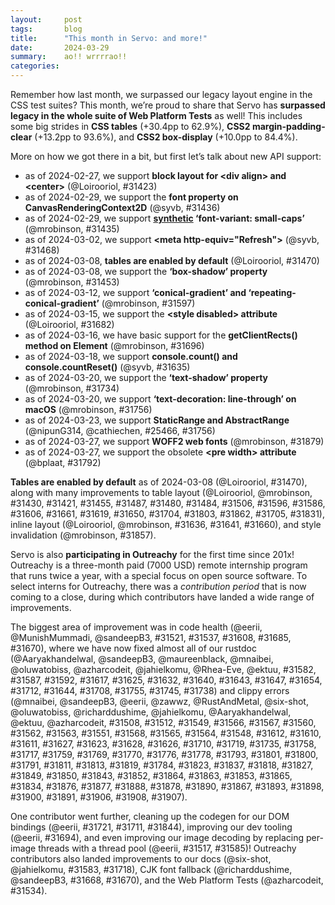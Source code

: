 ```yaml
---
layout:     post
tags:       blog
title:      "This month in Servo: and more!"
date:       2024-03-29
summary:    ao!! wrrrrao!!
categories:
---
```


Remember how last month, we surpassed our legacy layout engine in the CSS test suites?
This month, we’re proud to share that Servo has **surpassed legacy in the whole suite of Web Platform Tests** as well!
This includes some big strides in **CSS tables** (+30.4pp to 62.9%), **CSS2 margin-padding-clear** (+13.2pp to 93.6%), and **CSS2 box-display** (+10.0pp to 84.4%).

More on how we got there in a bit, but first let’s talk about new API support:

- as of 2024-02-27, we support **block layout for &lt;div align> and &lt;center>** (@Loirooriol, #31423)
- as of 2024-02-29, we support the **font property on CanvasRenderingContext2D** (@syvb, #31436)
- as of 2024-02-29, we support **[synthetic](https://developer.mozilla.org/en-US/docs/Web/CSS/font-synthesis-small-caps) ‘font-variant: small-caps’** (@mrobinson, #31435)
- as of 2024-03-02, we support **&lt;meta http-equiv="Refresh">** (@syvb, #31468)
- as of 2024-03-08, **tables are enabled by default** (@Loirooriol, #31470)
- as of 2024-03-08, we support the **‘box-shadow’ property** (@mrobinson, #31453)
- as of 2024-03-12, we support **‘conical-gradient’ and ‘repeating-conical-gradient’** (@mrobinson, #31597)
- as of 2024-03-15, we support the **&lt;style disabled> attribute** (@Loirooriol, #31682)
- as of 2024-03-16, we have basic support for the **getClientRects() method on Element** (@mrobinson, #31696)
- as of 2024-03-18, we support **console.count() and console.countReset()** (@syvb, #31635)
- as of 2024-03-20, we support the **‘text-shadow’ property** (@mrobinson, #31734)
- as of 2024-03-20, we support **‘text-decoration: line-through’ on macOS** (@mrobinson, #31756)
- as of 2024-03-23, we support **StaticRange and AbstractRange** (@nipunG314, @cathiechen, #25466, #31756)
- as of 2024-03-27, we support **WOFF2 web fonts** (@mrobinson, #31879)
- as of 2024-03-27, we support the obsolete **&lt;pre width> attribute** (@bplaat, #31792)

**Tables are enabled by default** as of 2024-03-08 (@Loirooriol, #31470), along with many improvements to table layout (@Loirooriol, @mrobinson, #31430, #31421, #31455, #31487, #31480, #31484, #31506, #31596, #31586, #31606, #31661, #31619, #31650, #31704, #31803, #31862, #31705, #31831), inline layout (@Loirooriol, @mrobinson, #31636, #31641, #31660), and style invalidation (@mrobinson, #31857).

<!--
wpt analysis

>>> top deltas (servo, pp):
csstable (30.4pp to 62.9%)
margin-padding-clear (13.2pp to 93.6%)
box-display (10.0pp to 84.4%)
css (8.5pp to 64.6%)
floats-clear (8.4pp to 89.6%)
css2 (7.0pp to 77.2%)
normal-flow (4.9pp to 91.5%)
all (4.4pp to 56.9%)
floats (4.1pp to 89.2%)
linebox (2.5pp to 91.1%)
csstext (2.4pp to 48.9%)
cssflex (1.0pp to 54.0%)
cssom (0.5pp to 65.4%)
positioning (0.0pp to 88.5%)
csspos (-1.3pp to 47.1%)
abspos (-7.2pp to 91.0%)

>>> top cuts in legacy regression (%):
css (-Infinity% from 0.0pp to -3.2pp)
csstable (-709.5% from 4.2pp to -25.6pp)
normal-flow (-544.4% from 0.9pp to -4.0pp)
css2 (-388.2% from 1.7pp to -4.9pp)
box-display (-149.3% from 6.7pp to -3.3pp)
margin-padding-clear (-137.5% from 9.6pp to -3.6pp)
all (-100.0% from 1.6pp to 0.0pp)
-->

Servo is also **participating in Outreachy** for the first time since 201x!
Outreachy is a three-month paid (7000 USD) remote internship program that runs twice a year, with a special focus on open source software.
To select interns for Outreachy, there was a *contribution period* that is now coming to a close, during which contributors have landed a wide range of improvements.

<!--
$ > 2024.json tools/list-pull-requests.sh servo/servo '2024-.*'
$ < 2024.json jq -s '["clippy", "rustdoc"] as $keywords | sort_by(.merged_at) | map({number, title, author: .user.login}) | map(select([.number] | inside('"$(< _posts/2024-03-29-this-month-in-servo.md | rg '^ *[*][*][*]' | rg -o '[(]#[0-9]+[)]' | rg -o '[0-9]+' | jq -sc | tee /dev/stderr)"'))) | map(select(.author != "mrobinson"))' | node -e 'pulls = require("fs").readFileSync("/dev/stdin",{encoding:"utf-8"}); pulls = JSON.parse(pulls); rules = [{key:"tooling",patterns:[/Add RUSTC env to clippy command/]},{key:"generated code",patterns:[/generated code/i]},{key:"clippy",patterns:[/clippy/i]},{key:"rustdoc",patterns:[/rustdoc/i,/rusdoc:/]}]; rules.map(rule => { console.log(`\n>>> ${rule.key}`); predicate = pull => rule.patterns.some(pattern => pattern.test(pull.title)); filteredPulls = pulls.filter(predicate); pulls = pulls.filter(pull => !predicate(pull)); report(filteredPulls); }); console.log("\n>>> rest"); report(pulls); function report(filteredPulls) { console.log(filteredPulls.map(pull => `${pull.author} (#${pull.number}) ${pull.title}`).join("\n")); console.log([...new Set([...filteredPulls.map(pull => `@${pull.author}`), ...filteredPulls.map(pull => `#${pull.number}`)]), ].join(", ")); }'
[31567,31566,31549,31517,31521,31512,31508,31592,31587,31585,31565,31568,31583,31582,31534,31551,31537,31563,31562,31560,31608,31548,31564,31617,31611,31612,31610,31627,31623,31625,31647,31643,31640,31626,31632,31628,31654,31669,31694,31685,31668,31721,31670,31719,31718,31710,31712,31769,31759,31717,31758,31738,31745,31755,31708,31644,31735,31793,31797,31778,31776,31770,31813,31811,31711,31791,31800,31801,31823,31784,31819,31818,31837,31827,31888,31877,31876,31834,31865,31853,31863,31864,31852,31843,31850,31844,31849,31907,31908,31906,31891,31900,31898,31893,31867,31890,31878]

>>> tooling
DONE eerii (#31694) Add RUSTC env to clippy command
@eerii, #31694

>>> generated code
DONE eerii (#31721) clippy: Fix warnings in generated code
DONE eerii (#31711) Remove repeated imports from generated code
DONE eerii (#31844) clippy: Fix remaining warnings in generated code
@eerii, #31721, #31711, #31844

>>> clippy
mnaibei (#31508) Fix several clippy warnings in components/hyper_serde
mnaibei (#31512) Fix several clippy warnings in components/bluetooth
sandeepB3 (#31549) Fix clippy warnings in `components/rand`
eerii (#31566) clippy: fix warnings in components/bluetooth
eerii (#31567) clippy: fix warnings on modules outside components
eerii (#31560) clippy: fix warnings in components/gfx
eerii (#31562) clippy: fix warnings in components/config*
eerii (#31563) clippy: fix warnings in components/canvas
zawwz (#31551) Fix clippy warnings in components/shared/net/request.rs
eerii (#31568) clippy: fix warnings in various modules in components
eerii (#31565) clippy: fix warnings in components/shared
eerii (#31564) clippy: fix warnings in components/net
mnaibei (#31548) Fix more clippy warnings in `components/shared/net`
eerii (#31612) clippy: Fix warnings in `components/layout`
eerii (#31610) clippy: Fix warnings in `components/constellation`
eerii (#31611) clippy: Fix warnings in `components/layout_2020`
eerii (#31627) clippy: Fix warnings in `components/shared`
mnaibei (#31623) Fix clippy warnings in `components/third_party`
eerii (#31628) clippy: Fix assorted warnings in `components/`
eerii (#31626) clippy: Fix warnings in `components/net`
RustAndMetal (#31710) clippy: Fix some warnings in `gfx`, `layout_2020`, and `script`
six-shot (#31719) clippy: Fix some warnings in the `script` crate
six-shot (#31735) clippy: Fix some warnings in `components/script`
oluwatobiss (#31758) clippy: Fix dereferenced warning in `components/script`
richarddushime (#31717) clippy: Fix many warnings in `components/script`
six-shot (#31759) clippy: Fix clippy Problems in components/scripts
jahielkomu (#31769) clippy: Fix warnings in `components/script/textinput.rs`
oluwatobiss (#31770) clippy: Fix dereferenced warnings in `components/script`
oluwatobiss (#31776) clippy: Fix `needless_return` warnings in `components/script`
six-shot (#31778) clippy: Fix some clippy problems in `components/script`
oluwatobiss (#31793) clippy: Fix `redundant_field_names` warnings in `components/script`
Aaryakhandelwal (#31801) Clippy: Fixed clippy warnings in components/script/dom
Aaryakhandelwal (#31800) Clippy: Fixed warnings in htmlimageelement.rs
eerii (#31791) clippy: fix `result_unit_err` warnings
oluwatobiss (#31811) clippy: Fix `needless_borrowed_reference` warnings in `components/script`
oluwatobiss (#31813) clippy: Fix `needless_borrow` warnings in `components/script`
Aaryakhandelwal (#31819) Clippy: Fixed the .clone() warnings in components/script
jahielkomu (#31784) Fix some clippy warnings in `components/script/webdriver_handlers.rs`
oluwatobiss (#31823) clippy: Fix `unnecessary_cast` warnings in `components/script`
oluwatobiss (#31837) clippy: Fix `explicit_auto_deref` warnings in `components/script`
Aaryakhandelwal (#31818) Clippy: Fixed some clippy warnings
oluwatobiss (#31827) clippy: Fix `default_constructed_unit_structs` warnings in `components`
ektuu (#31849)  clippy: Fix some warnings in `components/script`
Aaryakhandelwal (#31850) clippy: Use `matches!` and dereferencing in match statements in `components/script`
six-shot (#31843) clippy: Fix some clippy warnings in `components/script`
oluwatobiss (#31852) clippy: Fix `collapsible_if` warnings in `components/script`
Aaryakhandelwal (#31864) clippy: Fix warnings about dereferencing immutable references in `components/script`
Aaryakhandelwal (#31863) clippy: Fix the `unneeded return` statement warnings in `components/script`
oluwatobiss (#31853) clippy: Fix `collapsible_else_if` warnings in `components/script`
ektuu (#31865) clippy: Fix some warnings in `components/script`
ektuu (#31834)  clippy: Map to an error type instead of using allowing `result_unit_err` in `components/url`
oluwatobiss (#31876) clippy: Fix `single_match` warnings in `components/script`
oluwatobiss (#31877) clippy: Fix `clone_on_copy` warnings in `components/script`
ektuu (#31888) clippy: Fix some warnings in `components/script`
jahielkomu (#31878) clippy: Fix some warnings in `components/script/timers.rs`
six-shot (#31890) clippy: Fix various warnings in `components/script/dom`
Aaryakhandelwal (#31867) clippy: Fix warnings in `components/script/dom/request.rs`
six-shot (#31893) clippy:Fix clippy problems in components/scripts/binding
oluwatobiss (#31898) clippy: Fix `unnecessary_lazy_evaluations` warnings in `components`
oluwatobiss (#31900) clippy: Fix `op_ref` warnings in `components/script`
six-shot (#31891) clippy: Fix clippy problems in `components/script/dom`
oluwatobiss (#31906) clippy: Fix `option_map_unit_fn` warnings in `components/script`
azharcodeit (#31908) clippy: Remove `let` bindings in `components/script/dom`
six-shot (#31907) clippy:fix various clippy problems in components/scripts
@mnaibei, @sandeepB3, @eerii, @zawwz, @RustAndMetal, @six-shot, @oluwatobiss, @richarddushime, @jahielkomu, @Aaryakhandelwal, @ektuu, @azharcodeit, #31508, #31512, #31549, #31566, #31567, #31560, #31562, #31563, #31551, #31568, #31565, #31564, #31548, #31612, #31610, #31611, #31627, #31623, #31628, #31626, #31710, #31719, #31735, #31758, #31717, #31759, #31769, #31770, #31776, #31778, #31793, #31801, #31800, #31791, #31811, #31813, #31819, #31784, #31823, #31837, #31818, #31827, #31849, #31850, #31843, #31852, #31864, #31863, #31853, #31865, #31834, #31876, #31877, #31888, #31878, #31890, #31867, #31893, #31898, #31900, #31891, #31906, #31908, #31907

>>> rustdoc
Aaryakhandelwal (#31582) Fix rustdoc errors in `components/shared`
sandeepB3 (#31587) Fix rustdoc warnings in `components/layout_2020`
maureenblack (#31592) Fix rustdoc warnings in `components/layout 2020/positioned.rs`
mnaibei (#31617) Fix rustdoc errors in `components/script/dom`
oluwatobiss (#31625) rustdoc: Fix `StackingContextFragment` error in `components/layout_2020/display_list`
azharcodeit (#31632) rustdoc: Fix warnings in `components/script/dom`
Aaryakhandelwal (#31640) rustdoc: Fix warnings in `components/layout_2020`
oluwatobiss (#31643) rusdoc: Fix `idl` warning in components/script/dom/bindings
Aaryakhandelwal (#31647) rustdoc: Fix warnings in `components/layout_2020`
jahielkomu (#31654) rustdoc: Fix errors in `components` and `ports`
Rhea-Eve (#31712) rustdoc: Fix two warnings in `components/layout_2020`
ektuu (#31644) rustdoc: Fix some typos in `components/layout_2020/table/mod.rs`
Aaryakhandelwal (#31708) rustdoc: Fix warning in `components/layout_2020`
oluwatobiss (#31755) rustdoc: Fix `bare_urls` warning in `components/script`
oluwatobiss (#31745) rustdoc: Fix broken link to `FontFace` in `components/gfx`
azharcodeit (#31738) rustdoc: fix warnings in `components/layout_2020/table`
@Aaryakhandelwal, @sandeepB3, @maureenblack, @mnaibei, @oluwatobiss, @azharcodeit, @jahielkomu, @Rhea-Eve, @ektuu, #31582, #31587, #31592, #31617, #31625, #31632, #31640, #31643, #31647, #31654, #31712, #31644, #31708, #31755, #31745, #31738

>>> rest
DONE eerii (#31521) Move convert_* functions into gpuconvert.rs
DONE eerii (#31517) Use thread pool to decode image
DONE MunishMummadi (#31537) Update phf_codegen and phf_shared to 0.11
DONE azharcodeit (#31534) Fix inheritance.sub.html WPT to work on Servo
DONE six-shot (#31583) Adjust the language used in some of the documentation
DONE eerii (#31585) Make image decoding thread pool the size of the system's CPUs
DONE eerii (#31608) Fix unused import left in #31564
DONE richarddushime (#31668) fonts: Add Noto Sans CJK fonts to the Linux fallback list
DONE MunishMummadi (#31685) gfx: Rename cache_total_advance_and_word_seperators to cache_total_advance_and_word_separators
DONE jahielkomu (#31718) docs: Improve and reformat `HACKING_QUICKSTART.md`
DONE sandeepB3 (#31670) fonts: Consider Tertiary Ideographic Plane to be CJK
DONE sandeepB3 (#31797) minibrowser: fix unused import: `InnerResponse` warning
@eerii, @MunishMummadi, @azharcodeit, @six-shot, @richarddushime, @jahielkomu, @sandeepB3, #31521, #31517, #31537, #31534, #31583, #31585, #31608, #31668, #31685, #31718, #31670, #31797
-->

The biggest area of improvement was in code health (@eerii, @MunishMummadi, @sandeepB3, #31521, #31537, #31608, #31685, #31670), where we have now fixed almost all of our rustdoc (@Aaryakhandelwal, @sandeepB3, @maureenblack, @mnaibei, @oluwatobiss, @azharcodeit, @jahielkomu, @Rhea-Eve, @ektuu, #31582, #31587, #31592, #31617, #31625, #31632, #31640, #31643, #31647, #31654, #31712, #31644, #31708, #31755, #31745, #31738) and clippy errors (@mnaibei, @sandeepB3, @eerii, @zawwz, @RustAndMetal, @six-shot, @oluwatobiss, @richarddushime, @jahielkomu, @Aaryakhandelwal, @ektuu, @azharcodeit, #31508, #31512, #31549, #31566, #31567, #31560, #31562, #31563, #31551, #31568, #31565, #31564, #31548, #31612, #31610, #31611, #31627, #31623, #31628, #31626, #31710, #31719, #31735, #31758, #31717, #31759, #31769, #31770, #31776, #31778, #31793, #31801, #31800, #31791, #31811, #31813, #31819, #31784, #31823, #31837, #31818, #31827, #31849, #31850, #31843, #31852, #31864, #31863, #31853, #31865, #31834, #31876, #31877, #31888, #31878, #31890, #31867, #31893, #31898, #31900, #31891, #31906, #31908, #31907).

One contributor went further, cleaning up the codegen for our DOM bindings (@eerii, #31721, #31711, #31844), improving our dev tooling (@eerii, #31694), and even improving our image decoding by replacing per-image threads with a thread pool (@eerii, #31517, #31585)!
Outreachy contributors also landed improvements to our docs (@six-shot, @jahielkomu, #31583, #31718), CJK font fallback (@richarddushime, @sandeepB3, #31668, #31670), and the Web Platform Tests (@azharcodeit, #31534).

<!--
- DONE outreachy
    - DONE thread pool image decoding #31517 #31585
    - DONE font fallback
        - DONE Noto Sans CJK #31668
        - DONE tertiary ideographic plane #31670
    - DONE clippy
        - DONE generated code #31721 #31711 #31844
    - DONE rustdoc
    - DONE docs #31718
- contributors
- wpt
- apis
    - DONE CanvasRenderingContext2D.font #31436
    - DONE meta http-equiv refresh #31468
    - DONE rudimentary getClientRects #31696
    - DONE console.count/countReset #31635
- layout
    - DONE box-shadow #31453 (count!)
    - DONE synthetic/correct small caps #31435
    - DONE line-through on macos #31756
    - DONE text-shadow #31734
    - fix justify with text-indent #31777
    - fix transforming inline replaced elements (iframe, img) #31833
    - tables
        - DONE enabled by default #31470
        - row height distribution #31421
        - correct sizing in flow layout #31455 (count!)
        - intrinsic sizing #31506
    - inline layout
        - min-content spaces before atomic inline #31896
        - white-space pre-wrap hang #31681
        - white-space intrinsic sizing ifc #31660
    - enabled more css tests #31469
    - inline layout docs #31519
    - table layout docs #31535
    - Au #31395 #31794
- media playback
    - abort load on decode error #31748
- embedding and multiview
    - feature flag #31541
    - visible to throttled #31815
- servoshell
    - logging #31439
    - gap #31774
    - loading spinner #31713
- android
    - fix rendering in emulators #31727
- upgrades
    - stylo 2023-07-23 #31437
    - stylo 2023-09-01 #31609
    - webrender - needed to reimpl scrolling/zooming?
        - compositor waiting - affects flakiness #31523
        - compositor shutdown - affects flakiness #31733
    - mozjs spidermonkey 115.9 #31757
- crashes and robustness
    - surfman egl #31431
    - video poster #31447
    - cssom css layers no longer crash #31481
    - animation tick rate in wpt #31561
- dev
    - stylo #31350
    - tracing #31659 #31657
    - rustfmt stable #31441
    - faster taplo (mach fmt) on macos #31452
    - tidy whatwg replacement #31449
    - fixed mach doc by upgrading gstreamer #31465
    - build issues
        - nixos #31515 #31825
        - mozjs zlib #31889 mozjs#460
- book?
-->

<!--
$ tools/list-commits-by-nightly.sh ~/code/servo 2>&1 | tee /dev/stderr | xclip -sel clip
From https://github.com/servo/servo
 * branch                  HEAD       -> FETCH_HEAD
>>> 2024-02-27T06:08:24Z
+++ 304ab9b09c0beace5ac08c073c957060621d4056	https://github.com/servo/servo/pull/31395	layout: make `AxisResult`, `Anchor` & `AbsoluteAxisSolver` use `Au` (#31395)
    +++ a97a04d84c9098f8ca412887bc577936d0f5d972	https://github.com/servo/servo/pull/31423	Support <div align="..."> and <center> in block layout (#31423)
    e5598590baa3a0b283cdf18772bcec26b48aec1a	https://github.com/servo/servo/pull/31419	layout: Add line height from preserved segment breaks in quirks mode (#31419)
    a9a7e8a5cfbd57b7b164a027f5afdcacc298751d	https://github.com/servo/servo/pull/31426	Rename buffer_source_type to buffer_source (#31426)
>>> 2024-02-28T06:11:04Z
+++ faf754dfa655f0b9a28f62bc47a78fbf78ebcaf4	https://github.com/servo/servo/pull/31350	Move Stylo to its own repo (#31350)
    +++ b07505417e629bbb081be9683630f2d7a5f50544	https://github.com/servo/servo/pull/31430	Fix percentages in the padding of a table-cell (#31430)
+++ b9e217c480245637ae59f47d087157c9807c12ba	https://github.com/servo/servo/pull/31431	Upgrade surfman to 0.9.1 (#31431)
>>> 2024-02-29T06:09:43Z
+++ 51b331385488f42b5b3263e6e4e7f4af39e1ecf1	https://github.com/servo/servo/pull/31447	fix invalid video poster image loading from panicking (#31447)
    e2e30bcbb1c1c0c5954ddfceb92f00848c5b30c8	https://github.com/servo/servo/pull/31448	Remove leftover layout_traits references (#31448)
    201cdbab17a450887867b7cb68f83b222099a5e2	https://github.com/servo/servo/pull/26469	webaudio: Throw when setting invalid automationRate on AudioBufferSourceNode (#26469)
    +++ 5c87fe940e74c286d7b7d11257407e4a1ed1917f	https://github.com/servo/servo/pull/31436	layout: Add an implementation of `process_resolved_font_style_query` for Layout 2020 (#31436)
    a89bacb7c591129caebb820fc8199886ced8081b	https://github.com/servo/servo/pull/29812	Update overrideMimeType and final-charset to match xhr spec (#29812)
    +++ 5ba29c20ac3d048efb2ae266d6f876829f0d632e	https://github.com/servo/servo/pull/31435	layout: Turn on synthetic small-caps for layout 2020 (#31435)
+++ 98bd306816f8c3d3e7569032b9b6ace76892d963	https://github.com/servo/servo/pull/31441	mach: Do not use unstable rust for `rustfmt` (#31441)
    2afd5431b17d35400b37bb4093acb2a3a128ee04	https://github.com/servo/servo/pull/31434	build(deps): bump mako from 1.1.2 to 1.2.2 in /python (#31434)
+++ 6a3cd65bf24771805031faddf0e5932e97226663	https://github.com/servo/servo/pull/31439	Move servoshell code into an internal lib crate (#31439)
>>> 2024-03-01T06:17:19Z
    ee122acdf44201e8354fb5abd926b31bf2907296	https://github.com/servo/servo/pull/31459	build(deps): bump syn from 2.0.50 to 2.0.52 (#31459)
    160a4b74825a65ce3942a1285a81d845a9415f3c	https://github.com/servo/servo/pull/31461	build(deps): bump log from 0.4.20 to 0.4.21 (#31461)
    62dcb4a2880a28288b66660d07bef02ba33be55d	https://github.com/servo/servo/pull/31460	build(deps): bump rayon from 1.8.1 to 1.9.0 (#31460)
    b66a319b894b5b558fbd651372c3368eb90da111	https://github.com/servo/servo/pull/31463	build(deps): bump tempfile from 3.10.0 to 3.10.1 (#31463)
    e55c2c05f2ae739026d7c095dd3b5cb132a19b58	https://github.com/servo/servo/pull/31458	build(deps): bump darling from 0.20.6 to 0.20.8 (#31458)
    5f399139ae1749d8f13b7200d120f7adcd057d8a	https://github.com/servo/servo/pull/31454	Fix percentages in CSS tables (#31454)
    +++ 127aa657c2418646052e9b497a6b2229a8a8ae70	https://github.com/servo/servo/pull/31421	layout: Add initial support for row height distribution (#31421)
+++ 31cfaf290daa9a65be47e721301a4aebddd22144	https://github.com/servo/servo/pull/31437	Update Stylo to 2023-07-23 (#31437)
+++ 6eb96290faf5beade356370e056e8011cc741de9	https://github.com/servo/servo/pull/31452	mach: Speed up `taplo` runs on MacOS (#31452)
    9a9abe9152fb3691d9ff97e743bb46c1c4ebea8c	https://github.com/servo/servo/pull/31443	Add `use-system-allocator` to not use jemalloc (#31443)
    cd92a17c5e1b6c7e2cb48ae83021f78a668343e2	https://github.com/servo/servo/pull/31450	ci: Update remaining GitHub actions to versions using Node.js 20 (#31450)
+++ ffc9730a484d3b30c9c1b8ef3366b715e6808bcd	https://github.com/servo/servo/pull/31449	tidy: Fix WHATWG replacement links (#31449)
>>> 2024-03-02T06:17:40Z
    +++ 50fdb822469eddc05070b9bfcd91b11c7a9b8c5b	https://github.com/servo/servo/pull/31455	Fix size of tables in flow layout (#31455)
    c23999941a34ac78ff3e0068a06102b539d8bb73	https://github.com/servo/servo/pull/31477	build(deps): bump indexmap from 2.2.3 to 2.2.5 (#31477)
    fbf023486a532fc156358185481374524d033e6b	https://github.com/servo/servo/pull/31474	build(deps): bump bumpalo from 3.15.2 to 3.15.3 (#31474)
    cbdeb623066554ec80ae0412e26cb4b6862dd973	https://github.com/servo/servo/pull/31472	build(deps): bump hermit-abi from 0.3.6 to 0.3.9 (#31472)
    f4ed89277a370852a72eec01fe944bc847b3a726	https://github.com/servo/servo/pull/31473	build(deps): bump half from 2.3.1 to 2.4.0 (#31473)
    359787029822532c8b3c0f2ca4655c255994e512	https://github.com/servo/servo/pull/31478	build(deps): bump crossbeam-channel from 0.5.11 to 0.5.12 (#31478)
    2f6edda90bb704a0b8110f8456b05f891b2a4167	https://github.com/servo/servo/pull/31475	build(deps): bump image from 0.24.8 to 0.24.9 (#31475)
    691a0f17cb77ecb53bd63cfe241227b85eeb14d5	https://github.com/servo/servo/pull/31471	build(deps): bump socket2 from 0.5.5 to 0.5.6 (#31471)
+++ b785aea2cfe87ef55bbdc011fee19cc93293349e	https://github.com/servo/servo/pull/31465	Update gstreamer crates to 0.22 (#31465)
+++ 2b1d342102ae81a18d0c96eea65821bd6dbd5940	https://github.com/servo/servo/pull/31469	Enable more css tests (#31469)
    +++ 0beec63c86d8cb04f183249c8a2c81b49e17e03e	https://github.com/servo/servo/pull/31468	script: Implement `<meta http-equiv="refresh">` (#31468)
>>> 2024-03-03T06:09:55Z
>>> 2024-03-04T06:20:11Z
    e1172d892016eb38727dc5ec0ea9a58e5f0a9129	https://github.com/servo/servo/pull/31464	build(deps): bump ahash from 0.8.9 to 0.8.10 (#31464)
+++ 06aeeeb1f3574706e6992426063306a3f10716d8	https://github.com/servo/servo/pull/31481	Add CSSOM support for CSS layers (#31481)
    845f503c349cbfc5589169512495c989a001a160	https://github.com/servo/servo/pull/31482	Sync WPT with upstream (03-03-2024) (#31482)
>>> 2024-03-05T06:14:26Z
    2bafcf9f182bf907c4a4391f931a7364bd7b804f	https://github.com/servo/servo/pull/31497	Update manifest (#31497)
    15b4545db97772d7d1d5ee54840a6988919957df	https://github.com/servo/servo/pull/31492	build(deps): bump libloading from 0.8.1 to 0.8.2 (#31492)
    450601d294b39a6cad08e8ea85a4956ea31f625b	https://github.com/servo/servo/pull/31495	build(deps): bump ahash from 0.8.10 to 0.8.11 (#31495)
    8d1d7c6882bb6cc400692a4a77059c4ddd7ad2b1	https://github.com/servo/servo/pull/31494	build(deps): bump regex-automata from 0.4.5 to 0.4.6 (#31494)
    53f9a3fe12c119989940100f99acc3fc86a02068	https://github.com/servo/servo/pull/31493	build(deps): bump cc from 1.0.83 to 1.0.89 (#31493)
    7126b974934346443b271f4da266d010fb25aca8	https://github.com/servo/servo/pull/31490	build(deps): bump http from 0.2.11 to 0.2.12 (#31490)
    +++ f7f8c24072b486de38fcdb0550faacebdefd96f9	https://github.com/servo/servo/pull/31487	layout: Properly propagate text decoration values in tables (#31487)
    +++ e76770202c059202889bdb3555e9efb817b6f68e	https://github.com/servo/servo/pull/31480	Fix column and row measures (#31480)
    +++ a977729a9ec953b3fc62f7039242f1917be4237f	https://github.com/servo/servo/pull/31484	Treat indefinite percentages as auto offsets in relative positioning (#31484)
    3e6b92df13efad486452f3fc559d9ec632affa3a	https://github.com/servo/servo/pull/31485	Fix "unused import" warning (#31485)
>>> 2024-03-06T06:14:09Z
    a483e2806cc5cce1ae1ee85868d2b44b26ea2f7d	https://github.com/servo/servo/pull/31507	Enable accidentally skipped tests (#31507)
    +++ abda22ed63c22b53c47990b9d68acd5752566571	https://github.com/servo/servo/pull/31506	Fix intrinsic sizing of tables (#31506)
    f32937aaeb13ed292d111def36e11f3e58fbb36b	https://github.com/servo/servo/pull/31510	build(deps): bump pin-project from 1.1.4 to 1.1.5 (#31510)
    3552bb2464cbaa57facbcb9ad2bcb266bc5a87f6	https://github.com/servo/servo/pull/31501	clippy: Fix several warnings in components/devtools (#31501)
    da873779b496c9a1236cd92388efb1316f97e3d6	https://github.com/servo/servo/pull/31511	build(deps): bump js-sys from 0.3.68 to 0.3.69 (#31511)
    40aad8cfde56e9de59b9fd6c70d60c5bdd3b1051	https://github.com/servo/servo/pull/31509	build(deps): bump wasm-bindgen from 0.2.91 to 0.2.92 (#31509)
    8f3e1bcabea3e16bc2721f4de5ee867fc1ba201b	https://github.com/servo/servo/pull/31502	Enable `css-text` explicitly in include.ini (#31502)
    57dbb7a6f61d2dd1291461429898dced668adced	https://github.com/servo/servo/pull/31489	build(deps): bump mio from 0.8.10 to 0.8.11 (#31489)
    2da7ac5578e3b387a51989e5f70829304cb3ce32	https://github.com/servo/servo/pull/31488	build(deps): bump walkdir from 2.4.0 to 2.5.0 (#31488)
>>> 2024-03-08T06:12:11Z
    *** 6c7fe31db13e31be339a6657931171db589307c7	https://github.com/servo/servo/pull/31567	clippy: fix warnings on modules outside components (#31567)
    *** 3b19189896dfa82ce90ac37654bbb585d7ff7efa	https://github.com/servo/servo/pull/31566	clippy: fix warnings in components/bluetooth (#31566)
    *** 64d013d473105da64ad7671419e805ac0550fc98	https://github.com/servo/servo/pull/31549	Fix clippy warnings in `components/rand` (#31549)
+++ e4ac047a9cd686b69f2d4e0939c6a2ec39650742	https://github.com/servo/servo/pull/31561	compositor: Limit animation tick interval when in WPT mode (#31561)
+++ dfefd7a30d824eb74acd2a2b44fcb437c1dbc140	https://github.com/servo/servo/pull/31541	Add multiview feature flag in libservo and servoshell (#31541)
    9f86979dc78f8b16bbbf8d6a4e221e7474f7e7f0	https://github.com/servo/servo/pull/31555	build(deps): bump chrono from 0.4.34 to 0.4.35 (#31555)
    5ecfba9da502fb2179d214011feb9f12a300636a	https://github.com/servo/servo/pull/31554	build(deps): bump gilrs-core from 0.5.10 to 0.5.11 (#31554)
    bbf2840b3f44049e56de41a9af286ae9aee7be79	https://github.com/servo/servo/pull/31553	build(deps): bump libloading from 0.8.2 to 0.8.3 (#31553)
    33906e47474bf53a272abe7cdcfa591194f2ab3e	https://github.com/servo/servo/pull/31525	build(deps): bump svg_fmt from 0.4.1 to 0.4.2 (#31525)
    35914422ecad910a703c6453b642d59039a09af3	https://github.com/servo/servo/pull/31552	build(deps): bump bumpalo from 3.15.3 to 3.15.4 (#31552)
    *** 3837fe00ad71f9541416c23037dabf2c1bc458dd	https://github.com/servo/servo/pull/31517	Use thread pool to decode image (#31517)
+++ 6005049d88766b415f38f62930d3edf79b8befe8	https://github.com/servo/servo/pull/31523	compositor: Improve the way we wait for frames (#31523)
    3098c3d1215dddef50456e862a029e76237fa826	https://github.com/servo/servo/pull/31522	update readme (#31522)
    +++ 602a5092c0f766ff536282feb0f31291fc4f5fec	https://github.com/servo/servo/pull/31453	layout: Add support for box-shadow to Layout 2020 (#31453)
    +++ 007a31c1b521118b49572b1790eff312817106d5	https://github.com/servo/servo/pull/31470	Enable CSS Tables by default (#31470)
    d076b118c4cab419716ef63591bb3de173facab5	ci: Fix packaging step on Windows !#31538
    ea38d8ad6f3ef2ac93536caa21908562549d30a7	https://github.com/servo/servo/pull/31499	Add basic support for enumerating computed styles (#31499)
    628314682956d683046548dca492df85be0e6572	https://github.com/servo/servo/pull/31532	build(deps): bump web-sys from 0.3.68 to 0.3.69 (#31532)
    *** a8170966ec4ba970043ca67c09160bc7fff71f9d	https://github.com/servo/servo/pull/31521	Move convert_* functions into gpuconvert.rs (#31521)
    *** 7ce19f2885328a4824f57374ac7fdd8b66fa3c61	https://github.com/servo/servo/pull/31512	Fix several clippy warnings in components/bluetooth (#31512)
+++ 096bd2977a7e322336bd885d68c7e722a47bfeaf	https://github.com/servo/servo/pull/31519	layout: Add start of documentation for inline layout (#31519)
    dea416eec99b475a2ed1c8ae47fdef4b8eb913de	https://github.com/servo/servo/pull/31513	Fix the measures of a table cell (#31513)
    *** 3a3e76a935f92ce84c24496cfc46207cd46088f6	https://github.com/servo/servo/pull/31508	Fix several clippy warnings in components/hyper_serde (#31508)
+++ 24a088d94c0a6ad87eb0fecebf2db69ffa569c1d	https://github.com/servo/servo/pull/31515	shell.nix: update filterlock hash (#31515)
>>> 2024-03-09T06:16:11Z
    55f908653f6fb02c344459319a7ca87487cfa4bf	https://github.com/servo/servo/pull/31589	compositor: Remove the `is_running_problem_test` setting (#31589)
48f5ee828cd15e2f8be2e3a7aef521a6d13ff32e	https://github.com/servo/servo/pull/31593	fix: resolved warning related to deprecated method chrono::NaiveDateTime::from_timestamp_opt (#31593)
0f4522c36087e44c82b8ad1c0d9a47e6a638aaae	https://github.com/servo/servo/pull/31588	Fixed unresolved links by appropriately linking to parent (#31588)
    *** f64409dbfb66d0ed5ca24d8186662b407a94abc5	https://github.com/servo/servo/pull/31592	Fix rustdoc warnings in `components/layout 2020/positioned.rs` (#31592)
0768bba5b9077e375f850bd917611f01ff7cdd4b	https://github.com/servo/servo/pull/31584	fix: resolved warnings related to deprecated method chrono::NaiveDateTime::timestamp_millis (#31584)
    *** 81e6bd962bb78cd195dc7f4f00ab4f31288ff4a9	https://github.com/servo/servo/pull/31587	Fix rustdoc warnings in `components/layout_2020` (#31587)
    *** 48f9db9bc501c063560472a995ff9d59e158758a	https://github.com/servo/servo/pull/31585	Make image decoding thread pool the size of the system's CPUs (#31585)
    *** 43f44965cda8751e04195bf4c4f298147907843f	https://github.com/servo/servo/pull/31565	clippy: fix warnings in components/shared (#31565)
    *** 3a5ca785d3ecc1fd6cb5a519cf1a91ac61e15c8c	https://github.com/servo/servo/pull/31568	clippy: fix warnings in various modules in components (#31568)
19f1f2a8f4a18b17fc9c4ce80df831a339ce91f0	https://github.com/servo/servo/pull/31569	Extract generated finalizers into generic helper functions. (#31569)
    *** 0327d4638bdb3c95315c143dfcc94d8195fb5fae	https://github.com/servo/servo/pull/31583	Adjust the language used in some of the documentation (#31583)
+++ 7e8a1503ba6f3c4d99ffed90e65746d63a65ac8d	https://github.com/servo/servo/pull/31535	layout: Add documentation about table layout (#31535)
    *** dd6c929cc6baaea4a385c8c2cc5dc5f3236e8c06	https://github.com/servo/servo/pull/31582	Fix rustdoc errors in `components/shared` (#31582)
6b5a5147f8ce927fc8765e0ab5b447faa8744cd4	https://github.com/servo/servo/pull/31536	Obey table cell's box-sizing (#31536)
    49ae9bb4422b6d72ebbeb67b59e9ac734e8363b5	https://github.com/servo/servo/pull/31578	layout: Fix the pseudo for anonymous tables (#31578)
    *** a5a0e1cb3c339f9314777ebe18c88ca7c933b2c0	https://github.com/servo/servo/pull/31534	Fix inheritance.sub.html WPT to work on Servo (#31534)
    *** 07485798032bf4703e405a1d756435b4135b63f9	https://github.com/servo/servo/pull/31551	Fix clippy warnings in components/shared/net/request.rs (#31551)
    *** 52c4f57085eee5e9a6525fd0a9d380f55e8b1a88	https://github.com/servo/servo/pull/31537	Update phf_codegen and phf_shared to 0.11 (#31537)
    *** 5c4f8cf0df2292537dce26856e8d16d71309a24c	https://github.com/servo/servo/pull/31563	clippy: fix some warnings in components/canvas (#31563)
    *** ef3dad3a610d9d73754e976bece64a2184ed3821	https://github.com/servo/servo/pull/31562	clippy: fix warnings in components/config* (#31562)
    *** 88033bd65435ff502b847ecc783616c4f2ff74bd	https://github.com/servo/servo/pull/31560	clippy: fix warnings in components/gfx (#31560)
    1771f9a9a1d75e39c5ef9ccd06d247f024b0d8fe	https://github.com/servo/servo/pull/31574	Fix broken wiki link in README for Android instructions (#31574)
>>> 2024-03-10T06:09:37Z
    9dff1fecfc3c172cda62b269a08e6ac517a9b3a4	https://github.com/servo/servo/pull/31595	wpt: Start running the WOFF2 tests (#31595)
    +++ fddc7a1390e96c7ee7f97b8638fbb488cceb4715	https://github.com/servo/servo/pull/31596	Align table cell measures in the block axis to Gecko/Blink/WebKit (#31596)
    +++ 1f23ec2b27789c356a6283d9005079b6e9b1e66b	https://github.com/servo/servo/pull/31586	layout: Do not inherit node and fragment flags in anonymous boxes (#31586)
>>> 2024-03-11T06:05:10Z
    *** af3583ade88a747232fee578f1af981064da7109	https://github.com/servo/servo/pull/31608	fix: unused mem import (#31608)
    *** 0bc685ed97c1cb2743ec2f1ef4d58f9298872fe6	https://github.com/servo/servo/pull/31548	Fix more clippy warnings in `components/shared/net` (#31548)
    *** 67b277c992d59dfed7d9177d4a62a1517d28a5b5	https://github.com/servo/servo/pull/31564	clippy: fix warnings in components/net (#31564)
099bb0fa194ad9a27c6e3512163eaaf42d91bbe6	https://github.com/servo/servo/pull/31600	Use get_desired_proto in htmlconstructor (#31600)
f44cefa8166955776c442c7636a159f8e582b469	https://github.com/servo/servo/pull/31580	Add rust-lldb to mozdebug (#31580)
    60e4c1adb4e1ab069ced892c28c027e3e454675c	https://github.com/servo/servo/pull/31599	Update web-platform-tests to revision b'd9a5cc25fc5f520bde022cee67e9e6a6f0b588f9' (#31599)
>>> 2024-03-12T06:07:08Z
    *** d1fd8d55abc5bae468a6f8cca95277d88c9899ce	https://github.com/servo/servo/pull/31617	Fix rustdoc errors in `components/script/dom` (#31617)
    45344dca2b6fc6afcbadc83dd3c87b57fa775524	https://github.com/servo/servo/pull/31601	font_cache: Handle filtering `@font-face` rules in Servo (#31601)
    *** b03411f56771dfb45ec4c8a3d9888caac65abaf9	https://github.com/servo/servo/pull/31611	clippy: Fix warnings in `components/layout_2020` (#31611)
    +++ 1d1f239ecc8bccef7869425f1fb4925fecf0e2c1	https://github.com/servo/servo/pull/31597	layout: Enable rendering of `conical-gradient` and `repeating-conical-gradient` (#31597)
de7b9bed858aff460b19c75dd3a5337aebc650f9	https://github.com/servo/servo/pull/31613	Take spaces into account in the max-content size of an IFC (#31613)
    *** a6e25d555beec2c454c03f9ca0f5c4047d538b2d	https://github.com/servo/servo/pull/31612	clippy: Fix warnings in `components/layout` (#31612)
    *** 7f1ef4c7fe7d68b08894eb0e944448505178f79d	https://github.com/servo/servo/pull/31610	clippy: Fix warnings in `components/constellation` (#31610)
11c16adcd184dd5bc98ad946ac05e942d335f0a3	https://github.com/servo/servo/pull/31602	Use libc::malloc_size on apple (#31602)
>>> 2024-03-13T06:14:05Z
0fda14263a206d99792fcfbec6a5f6dfdb5ff337	https://github.com/servo/servo/pull/31621	layout: make `margin` in `pbm` use app unit (#31621)
0b4b544910030c672020fee7fd1ba2cbad8410ab	https://github.com/servo/servo/pull/31633	Update FUNDING.yml (#31633)
    5febb3031337f7ee989fe3be80a4f3fdf0bf933c	https://github.com/servo/servo/pull/31631	build(deps): bump proc-macro2 from 1.0.78 to 1.0.79 (#31631)
    ed20f4f11a201b5d062b9cad5622a3e214379cea	https://github.com/servo/servo/pull/31630	build(deps): bump anyhow from 1.0.80 to 1.0.81 (#31630)
    67bf31609381f22122549b99a8acce7eb5f44bb2	https://github.com/servo/servo/pull/31629	build(deps): bump thiserror from 1.0.57 to 1.0.58 (#31629)
    *** 21939c2ba89806aa548553f7d3d3b039fa41ae0b	https://github.com/servo/servo/pull/31627	clippy: Fix warnings in `components/shared` (#31627)
    *** 4efebf1e6207a57d7e68f637ee3fe9ce34ee0fd0	https://github.com/servo/servo/pull/31623	Fix clippy warnings in components/third_party (#31623)
    *** 59d89c826766e334500c1f4c17dc4e344fafb5ba	https://github.com/servo/servo/pull/31625	rustdoc: Fix StackingContextFragment error (#31625)
da609076c32abcc3d3267cb663dbae861b2dfba7	https://github.com/servo/servo/pull/31616	Add wpt-report output & continue if filtering failed (#31616)
48fa77df6710a89e156c8cebb7dec10c8cda4ae6	https://github.com/servo/servo/pull/31385	Gamepad: Align closer to spec and implement missing slots (#31385)
31a50feb4a61707d661c6b72fe6479666a5c9832	https://github.com/servo/servo/pull/31622	Add CoC and Security Policy (#31622)
    0ef07866a28e5bbc92def5f84d31f4c8de799467	https://github.com/servo/servo/pull/31620	build(deps): bump bytemuck_derive from 1.5.0 to 1.6.0 (#31620)
>>> 2024-03-14T06:15:04Z
    +++ f3a73dbed39c38c6581fc356d3d4f2d38c906e93	https://github.com/servo/servo/pull/31606	End ongoing IFC when inserting anonymous block-level table (#31606)
    *** 525fc58ed9816d1cf43971c48f65266de9bd424e	https://github.com/servo/servo/pull/31647	rustdoc: Fix warnings in `components/layout_2020` (#31647)
    *** 8cbad332c3fe881f2f2a6628e0abbe01e18ca782	https://github.com/servo/servo/pull/31643	rusdoc: Fix `idl` warning in components/script/dom/bindings (#31643)
    0779af71a051d08edf8a6c1ce2fd7d79acba61a7	https://github.com/servo/servo/pull/31645	build(deps): bump bytemuck from 1.14.3 to 1.15.0 (#31645)
    *** f5a1879bacf56200b08ac87a4a4e122d5c342f3b	https://github.com/servo/servo/pull/31640	rustdoc: Fix warnings in `components/layout_2020` (#31640)
38db1a5ce91c0fe3206bcf6e8e0c0e4a92b11138	https://github.com/servo/servo/pull/31639	rustdoc: Add some basic Safety sections to unsafe functions (#31639)
    +++ 0860deba05956babf77a6acd26ff9cf41431c3f1	https://github.com/servo/servo/pull/31636	Fix vertical alignment at the root of an IFC (#31636)
    *** 63527f56ca53ffad6be4d2552c8f7bb11bc945e2	https://github.com/servo/servo/pull/31626	clippy: Fix warnings in `components/net` (#31626)
    *** 5ea05317757579afa7428f81b5688609341594b1	https://github.com/servo/servo/pull/31632	rustdoc: Fix warnings in `components/script/dom` (#31632)
    716f4a006d3e2c3d920eea82caf82521d4e7f86c	https://github.com/servo/servo/pull/31618	layout: Propagate overflow values from `<body>` to root element (#31618)
    *** 03d64d0675d4d1878232829293e7fdacaec5844e	https://github.com/servo/servo/pull/31628	clippy: Fix assorted warnings in `components/` (#31628)
>>> 2024-03-15T06:15:11Z
    +++ bc4f1c217d28ce972632ab42090d741c76b67e3b	https://github.com/servo/servo/pull/31682	Implement HTMLStyleElement.disabled attribute (#31682)
ad37a54f59f4eef2c8f815a3a59ab7d928b2946f	https://github.com/servo/servo/pull/31486	dependencies: Upgrade to WebRender 0.64 (#31486)
    4597aeae5f9b1d76d6af664afdbb72647908e907	https://github.com/servo/servo/pull/31674	build(deps): bump smallbitvec from 2.5.1 to 2.5.2 (#31674)
    2afc117c44fffb3dc9b82c30bbc121a502349dd7	https://github.com/servo/servo/pull/31672	build(deps): bump system-deps from 6.2.0 to 6.2.1 (#31672)
+++ ed99128132eeed2aefea4a0e0a87e6eb0b14bd12	https://github.com/servo/servo/pull/31659	constellation: allow event tracing to be configured with RUST_LOG (#31659)
    +++ b30b79a93af92d5a67215a85f14038f64ffef4fb	https://github.com/servo/servo/pull/31661	Cleanup UA styles for anonymous table rows and cells (#31661)
e5fbb3d48781765745f5fcc007e469f048e9ebd7	https://github.com/servo/servo/pull/31658	fonts: Add `FontIdentifier` and `LocalFontIdentifier` (#31658)
b1debf20689949c0acfb06efca70f7fd34dc0854	https://github.com/servo/servo/pull/31656	fix: missing thread name when spawning (#31656)
    +++ 78fe461ff28ea800994686b68878d4825016b5f3	https://github.com/servo/servo/pull/31619	layout: Properly parent table-row and table-row-group (#31619)
    +++ 0e78c8114b2a43df04d75dc1decf01e06992262f	https://github.com/servo/servo/pull/31650	Allow finishing anonymous inline-table at the end of inline elements (#31650)
    +++ 871a9bf677525293d6a3ac46b55660aaee02281b	https://github.com/servo/servo/pull/31641	layout: IFCs should not always be marked as containing floats (#31641)
+++ eaa800c8dd78eb5c6865bb80778a2f6996915714	https://github.com/servo/servo/pull/31657	servoshell: allow event tracing to be configured with RUST_LOG (#31657)
>>> 2024-03-16T06:14:06Z
8cfc6a1898d02eb1df9c13c3c410747cb1e0b412	https://github.com/servo/servo/pull/31707	Updated comment with 'layout_traits' to 'script_layout_interface' (#31707)
    +++ 82128d38385708d80a29dc3a6808be943dda6f9b	https://github.com/servo/servo/pull/31704	Don't null out the baselines of anonymous tables (#31704)
d211cfc97870f436485b35a357a66ff4824cc3d5	https://github.com/servo/servo/pull/31697	documentation: Add instructions for creating a shallow clone of the Servo repository (#31697)
    30db7a9a5f59032321fb0ed0b5e9e2fbdf567b2a	https://github.com/servo/servo/pull/31703	build(deps): bump tokio-test from 0.4.3 to 0.4.4 (#31703)
8a6481c3411543a79b7fdc2fdb191dfa85c33111	https://github.com/servo/servo/pull/31700	clippy: Fix warnings in `components/script` (#31700)
    +++ 47a4ce467fd146681e9debc7de7bb0f1f4184b7e	https://github.com/servo/servo/pull/31696	layout: Add basic support for `getClientRects()` queries (#31696)
    3f3820b3dc425c1e7f89a8091318d73fce4f04c9	https://github.com/servo/servo/pull/31702	build(deps): bump tokio-stream from 0.1.14 to 0.1.15 (#31702)
    94b68ccb0c9e465a97ff2948a9da7c84e64d63f1	https://github.com/servo/servo/pull/31701	build(deps): bump h2 from 0.3.24 to 0.3.25 (#31701)
    *** 4cd3c056e520978a0df111aa4f09ab17e363a98c	https://github.com/servo/servo/pull/31654	rustdoc: Fix errors in `components` and `ports` (#31654)
+++ 39f660f520a4aa0f3fad95f02fec5beb2dfc9d07	https://github.com/servo/servo/pull/31681	Allow pre-wrap whitespace to hang at the end of the line (#31681)
ac24cd61395f6a9646efe1da13ba5674eea59e7e	https://github.com/servo/servo/pull/31698	Update new issue URL in SECURITY.md (#31698)
    +++ 99c14c83ed0e2412bb17f0f58251bf4786550c22	https://github.com/servo/servo/pull/31660	Obey white-space when intrinsically sizing an IFC (#31660)
74b5f798cd22fa6b8911cdab2561efcf87cf0041	https://github.com/servo/servo/pull/31693	Add issue templates (#31693)
    *** a8791ddcbcdfd0e8e0f0f87cf5920b6e580ed717	https://github.com/servo/servo/pull/31669	clippy: Fix remaining warnings in `gfx` for MacOS (#31669)
    *** cb3ae70340d413f3487fac2531bf2b4abe18233f	https://github.com/servo/servo/pull/31694	Add RUSTC env to clippy command (#31694)
+++ 3fdbde94cff38ee7aeb624616a4abffa870d2589	https://github.com/servo/servo/pull/31691	Escaped reporting (#31691)
    *** 55250dd8a6317df875ff4931dd090d7a968b88e9	https://github.com/servo/servo/pull/31685	Fix typo: changed seperator to separator (#31685)
884d02495712d4cc0cafb26443ff5b1bf7e92f5b	https://github.com/servo/servo/pull/31687	Add gstreamer plugins good/ugly for better codec support (#31687)
    *** 68b82e6d6133c8213cdad09b240d7a69227cc82a	https://github.com/servo/servo/pull/31668	fonts: Add Noto Sans CJK fonts to the Linux fallback list (#31668)
>>> 2024-03-17T06:07:23Z
>>> 2024-03-18T06:08:22Z
    *** 99ddab43e8384f72ec9da1730e44c51e95e042a1	https://github.com/servo/servo/pull/31721	clippy: Fix warnings in generated code (#31721)
    1a46529560b26b3d76e614287e3646632e259290	https://github.com/servo/servo/pull/31709	build(deps): bump Stylo from `7dd8840` to `2c775e4` (#31709)
    52c2b1e3a8f57af9885bbc52037fc1cad42f7dae	https://github.com/servo/servo/pull/31715	Sync WPT with upstream (17-03-2024) (#31715)
    +++ d2dcb20beac29eabce02ea59b4944585d5b48a7c	https://github.com/servo/servo/pull/31635	Implement console.count/countReset (#31635)
    f98975bbbe7cd8cf55f172dae96f8cbc79c0e479	https://github.com/servo/servo/pull/31714	Update raw lags path for WPT import (#31714)
>>> 2024-03-19T06:24:09Z
    228f4fb2fcf54e54edc2bbd1dbf8acd5a086c485	https://github.com/servo/servo/pull/31743	build(deps): bump syn from 2.0.52 to 2.0.53 (#31743)
    d6d903c5a11bafe7a23d15c7fd94d87dff6e3ac6	https://github.com/servo/servo/pull/31742	build(deps): bump brotli from 3.4.0 to 3.5.0 (#31742)
    b2d2bfcc5a9fd3fd91d5b64e2cb8667eb27d7777	https://github.com/servo/servo/pull/31744	build(deps): bump new_debug_unreachable from 1.0.4 to 1.0.6 (#31744)
    9562c33ff4ff6b54fe8ccfc1b930182d5a6c769b	https://github.com/servo/servo/pull/31741	build(deps): bump smallbitvec from 2.5.2 to 2.5.3 (#31741)
    32d6c2e5122150cbdd241a83f75c12b7fe724a85	https://github.com/servo/servo/pull/31739	build(deps): bump io-kit-sys from 0.4.0 to 0.4.1 (#31739)
+++ c07484fcb605a9ab0a3f9fba4cb4ddd24d89cb87	https://github.com/servo/servo/pull/31609	 Update Stylo to 2023-09-01 (#31609)
    *** 94c1f2c99229fde82e09ae5d8e06792ea9d90787	https://github.com/servo/servo/pull/31670	fonts: Consider Tertiary Ideographic Plane to be CJK (#31670)
+++ 55bb289b30d960d87eaaad9cfe5698d61566fb7f	https://github.com/servo/servo/pull/31727	android: fix broken rendering in emulators (#31727)
    *** 3ac0ab2e4e711a3097d50c699f3572091fa03fd2	https://github.com/servo/servo/pull/31719	clippy: Fix some warnings in the `script` crate (#31719)
    4bca55e27ad38685067986c8f478bae1b214b43c	https://github.com/servo/servo/pull/31725	android: add support for x86_64 images (#31725)
    *** b2f2ae61dbf2fdf443efd7c55f07bedeed782d0e	https://github.com/servo/servo/pull/31718	Updated inconsistent context for crates (#31718)
    *** f6a975fc58557b6267ead065a6025ba83ae27474	https://github.com/servo/servo/pull/31710	clippy: Fix several warnings (#31710)
    *** 1ab8fa2895bd2339981e0be52591f38ad834ed21	https://github.com/servo/servo/pull/31712	rustdoc: Fix two warnings in `components/layout_2020` (#31712)
>>> 2024-03-20T06:15:08Z
    0cf2caba06a78fe3695c46b468422e975f0bd187	https://github.com/servo/servo/pull/31761	build(deps): bump bitflags from 2.4.2 to 2.5.0 (#31761)
    646fca5c49f260dcfba42f3e6bc8572236035414	https://github.com/servo/servo/pull/31764	build(deps): bump uuid from 1.7.0 to 1.8.0 (#31764)
    *** e3809dfd063dc830bafbf3141f04eb902f440514	https://github.com/servo/servo/pull/31769	Fix clippy warnings in components/script/textinput.rs (#31769)
    *** 865f6e621fde4e6d5b7cf165f2562e9ea18fab23	https://github.com/servo/servo/pull/31759	clippy: Fix clippy Problems in components/scripts (#31759)
    96e5e776d26d2b8657d805647521b37af9d13b13	https://github.com/servo/servo/pull/31763	build(deps): bump gstreamer from 0.22.2 to 0.22.3 (#31763)
    c53e0f97091d8949e610232323381b71a2c45f1e	https://github.com/servo/servo/pull/31762	build(deps): bump glib from 0.19.2 to 0.19.3 (#31762)
    af612f33bdd3e94d902d3854cb0c3123180e4a26	https://github.com/servo/servo/pull/31760	build(deps): bump git2 from 0.18.2 to 0.18.3 (#31760)
    *** 01ca220f83f549d03da566f4becdf826819747ae	https://github.com/servo/servo/pull/31717	clippy: Fix many warnings in `components/script` (#31717)
    *** 676f655647fe261c9a9f005122cbbca0263a2625	https://github.com/servo/servo/pull/31758	clippy: Fix dereferenced warning (#31758)
    *** d0fcbb08981f6defa12b7279d7a4a0f264cbbfde	https://github.com/servo/servo/pull/31738	rustdoc: fix warnings in `components/layout_2020/table` (#31738)
    +++ f175679434328fdd9043197ba35ccf03369769cb	https://github.com/servo/servo/pull/31756	gfx: Derive `line-through` metrics for fonts on MacOS (#31756)
    *** d3b03a20b55533eab2ec7237c3d995788ec742e1	https://github.com/servo/servo/pull/31745	rustdoc: Fix broken link to `FontFace` in `components/gfx` (#31745)
    *** 36d9ab8b283dc18863ee0515acf5fafb2a84f458	https://github.com/servo/servo/pull/31755	rustdoc: Convert url text to anchor link (#31755)
+++ 05d9373bc5dab94d6ae8309c341db6b7d76e5a0e	https://github.com/servo/servo/pull/31733	compositor: Handle synchronous messages while shutting down (#31733)
    +++ 2ec995a56fdba9a5978fd74bee91e298fa9617bd	https://github.com/servo/servo/pull/31734	layout: Enable `text-shadow` (#31734)
    8cf47e6009a9b2e1f9e7f8639f83cc47c247877f	https://github.com/servo/servo/pull/31750	bootstrap: Make unknown distro instructions more helpful (#31750)
    *** 2a02f94d7649d45f09eff9f27263f20c10502ec8	https://github.com/servo/servo/pull/31708	rustdoc: Correct unresolved link to `handle_cell. (#31708)
    *** 03c11f7907dedd7e6c76167172349db6d19844d7	https://github.com/servo/servo/pull/31644	rustdoc: Fix some typos in `components/layout_2020/table/mod.rs` (#31644)
    *** 06a021db552c1d2f8899484f7c1143424c387eef	https://github.com/servo/servo/pull/31735	clippy: Fix some warnings in `components/script` (#31735)
    291fbce434f804c2ce51d2b966bab4c472d9ecf3	https://github.com/servo/servo/pull/31740	build(deps): bump gilrs from 0.10.4 to 0.10.6 (#31740)
+++ c25069161d868169ef684632c8b2c601f9b9d6ee	https://github.com/servo/servo/pull/31695	Add pseudo async Create*PipelineAsync methods (#31695)
>>> 2024-03-21T06:10:43Z
    *** 2789e9887666a05695778bd9d822616985b40dbc	https://github.com/servo/servo/pull/31793	clippy: Fix redundant field names warnings (#31793)
    f55d1d288e4ede7da3090e853a0a0f6aab42c113	https://github.com/servo/servo/pull/31798	build(deps): bump smallvec from 1.13.1 to 1.13.2 (#31798)
    *** efba769fa3997f2917d54a29b2b24872bf607bc5	https://github.com/servo/servo/pull/31797	fixed unused import warning in minibrowser (#31797)
    63d7af54d1d0d651f1996808e59a65dd9490e26e	https://github.com/servo/servo/pull/31790	Ignore stylo crates in dependabot.yml (#31790)
*** b3dc5c6958f64dcf1a886f293852726d3d0b9d37	https://github.com/servo/servo/pull/31737	Attempt using version of Stylo with -x-lang enabled (#31737)
    *** 058319aa0b9dbf1916dd87f27171bccd051be3e3	https://github.com/servo/servo/pull/31778	clippy: Fix some clippy problems in `components/script` (#31778)
    3651b650c48ba8cf1b8f00f4be9705ac11b68a8c	https://github.com/servo/servo/pull/31788	build(deps): bump rustix from 0.38.31 to 0.38.32 (#31788)
    e16b87db14dbd281e73f90a16d85b8ae0f040db9	https://github.com/servo/servo/pull/31789	build(deps): bump webxr from `614420b` to `88fd368` (#31789)
    c546c675a22f0f7d46c5a9e34584c4c63939f58f	https://github.com/servo/servo/pull/31786	build(deps): bump aho-corasick from 1.1.2 to 1.1.3 (#31786)
    *** 15bf32a4e615c0d663bc04a1b7b7adc038c993c5	https://github.com/servo/servo/pull/31776	clippy: Fix unneeded return statement warnings (#31776)
    d63615354cc02ceea08aaf3727530d4afa5b1876	https://github.com/servo/servo/pull/31773	Make `Cargo.toml` a little friendlier (#31773)
+++ 94d2f2183afaa3410f678447be6b1863537662ee	https://github.com/servo/servo/pull/31774	servoshell: fix gap between minibrowser toolbar and webview (#31774)
    *** 02a0cdd6faf80b77c6b066120bc2927c963affe3	https://github.com/servo/servo/pull/31770	clippy: Fix dereferenced warnings (#31770)
>>> 2024-03-22T06:22:40Z
+++ 0b863de8468ad2526bd9131243fd18cb3ba8b100	https://github.com/servo/servo/pull/31815	Rework “visible” to “throttled” in embedder-to-constellation + jniapi (#31815)
    49c6f9e463582c8687a9e3674db7fac740bdad68	https://github.com/servo/servo/pull/31814	Update some dependencies (#31814)
    *** 3e63f8d6ee0dbd7934a0cb05753820676b89c61d	https://github.com/servo/servo/pull/31813	clippy: Fix needless borrow warnings (#31813)
    *** 694e86ecffb882f6d5934eb620257e9fceddbca8	https://github.com/servo/servo/pull/31811	clippy: Fix dereferencing a tuple pattern warnings (#31811)
*** b22281d94f230c455142b73576904fdec2d1140a	https://github.com/servo/servo/pull/31802	Fix WPT reference no_red_3x3_monospace_table-ref.xht (#31802)
+++ 841bd917840fe976646bab3923c0b54b62683040	https://github.com/servo/servo/pull/31777	layout: Take into account `text-indent` for justification (#31777)
+++ 755701f4f6a961cc76bdef02a96843727e86dd9a	https://github.com/servo/servo/pull/31805	crown: Do not warn about crown for rustdoc or clippy (#31805)
+++ 32a2b060738df8ce343e79ef71563018b8189187	https://github.com/servo/servo/pull/31810	Update fontsan to 0.5.2 (#31810)
    *** 8c7e9a15e1d63f99a887f4c78638017e31eed7a0	https://github.com/servo/servo/pull/31711	Remove repeated imports from generated code (#31711)
f5c4988dcb320bd92555d756790576ae36d74f81	https://github.com/servo/servo/pull/31808	Use C-ABI for JNI functions (#31808)
    *** da696b7e57fd4fbf615b3853ac48cf522e87e098	https://github.com/servo/servo/pull/31791	clippy: fix `result_unit_err` warnings (#31791)
ea62a5e24f5c9a3b7c0588506f7a38de9ddbcd67	https://github.com/servo/servo/pull/31720	Use --locked when building in CI (#31720)
    +++ ecabdc2583f8e82f39600c2b5d1ca81a7219f235	https://github.com/servo/servo/pull/31803	Don't trim leading whitespace of anonymous table cells (#31803)
*** ce0d4564694eb0d5d8baccd53377e387ea303e95	https://github.com/servo/servo/pull/31799	clipping: Fix some warnings in `components/script/dom` (#31799)
+++ 4b408a37246f02c27ea70f6eec0d2c790be35e00	https://github.com/servo/servo/pull/31757	Update mozjs to use SM 115.9 (#31757)
    *** 7cdff9dd064268796bcc6071646a0496607ed5a3	https://github.com/servo/servo/pull/31800	Clippy: Fixed warnings in htmlimageelement.rs (#31800)
    *** da3288dd00c16f6c4ac18cd3b6ba87a2917978d1	https://github.com/servo/servo/pull/31801	Clippy: Fixed clippy warnings in components/script/dom (#31801)
+++ 5c0199b5687a5c0c1b2fe82235ca609c7d9ea614	https://github.com/servo/servo/pull/31771	Net: fold websocket and http tokio runtime into one (#31771)
>>> 2024-03-23T06:12:59Z
    e22b61c935dcc9bfa1455c86a0a8a68fca6e4ee6	https://github.com/servo/servo/pull/31829	build(deps): bump libz-sys from 1.1.15 to 1.1.16 (#31829)
+++ cb275e086c215b6da741c7918cd9683a134eb24f	https://github.com/servo/servo/pull/31809	Implement StaticRange (#31809)
    *** bae77671f85481503ab563c20ed488cf883436fa	https://github.com/servo/servo/pull/31823	clippy: Fix `unnecessary_cast` warnings in `components/script` (#31823)
    *** 3e9b8089381492edeb0992c93776d39bf1df2607	https://github.com/servo/servo/pull/31784	Fix some clippy warnings in `components/script/webdriver_handlers.rs` (#31784)
*** 77f5175efcf764edb3bf93a20a10e10ac981308a	https://github.com/servo/servo/pull/31822	removed  mutable compile warnings (#31822)
+++ 99bad9d9b8110f6f7354b6a0e8132e969a38751e	https://github.com/servo/servo/pull/31821	Bump fontsan version (#31821)
    34dd38b4cbe0f35000c45683d0c65daa78a15644	https://github.com/servo/servo/pull/31817	Replace `remutex` with `parking_lot`'s `ReentrantMutex` (#31817)
+++ 8882507ad06b598fb43d8542c67ad76daeda739c	https://github.com/servo/servo/pull/31816	Rework “visible” to “throttled” in constellation + script + compositor (#31816)
    *** 9b26dca141159ddc75266de9ef5a54f537450921	https://github.com/servo/servo/pull/31819	Fixed the .clone() warnings. (#31819)
+++ 95e69fe4ffce23708608855720961741344bee07	https://github.com/servo/servo/pull/31794	layout: use `Au` in `BoxFragment` (#31794)
>>> 2024-03-24T06:10:23Z
*** 0a771169b82744ce2427c906c6162546285c6889	https://github.com/servo/servo/pull/31842	fix redundant closure (#31842)
    *** 566fd475d92a6e11f70af18171a2f8bf9b80da68	https://github.com/servo/servo/pull/31818	Clippy: Fixed some clippy warnings (#31818)
    *** 3c05b58221a2b5c879d31d355087a905de6494d8	https://github.com/servo/servo/pull/31837	clippy: Fix `explicit_auto_deref` warnings in `components/script` (#31837)
    3fc157338e20936b8446c4685a477fad4169d92a	https://github.com/servo/servo/pull/31826	remove unused code (#31826)
>>> 2024-03-25T06:05:44Z
+++ 58081579e9a537ba6bd71bcdcb2b066e14e037b8	https://github.com/servo/servo/pull/31841	WebIDL: Remove `JSObject` from `Document::NamedGetter` (#31841)
    *** 1ab38fcd3f01fa0dd35f5275f26158bdf8f4f329	https://github.com/servo/servo/pull/31827	clippy: Fix `default_constructed_unit_structs` warnings in `components` (#31827)
>>> 2024-03-27T06:13:22Z
    *** 92b557867c199472ce42a2f5b99676c485ed2ae1	https://github.com/servo/servo/pull/31888	clippy: fixed some warnings in components/script (#31888)
    +++ 8dece05980a4ec46b06505e511f8b158d4c0fe3b	https://github.com/servo/servo/pull/31879	fonts: Add support for WOFF2 and properly load web fonts from @imports (#31879)
    *** b55d0a20532b915dee395f8c448ac832ed36b7d4	https://github.com/servo/servo/pull/31877	clippy: Fix clone-on-copy warnings (#31877)
+++ 5f7baf31c2097a02d8ddb370d6131d2703413010	https://github.com/servo/servo/pull/31748	dom: Abort media element load on decode errors (#31748)
    4da9d39ccaa57a879cc9d586b7c940d274e8cba7	https://github.com/servo/servo/pull/31883	build(deps): bump autocfg from 1.1.0 to 1.2.0 (#31883)
    2649e4d4b26d8c7a93d1a481fbf92b0f39a90c6d	https://github.com/servo/servo/pull/31886	build(deps): bump chrono from 0.4.35 to 0.4.36 (#31886)
    a05c0a9a31b6283a8c4dd352938afc07a69b2fa6	https://github.com/servo/servo/pull/31885	build(deps): bump itoa from 1.0.10 to 1.0.11 (#31885)
    17e9a534f11723c5219bbb75029b000db946c779	https://github.com/servo/servo/pull/31881	build(deps): bump serde_json from 1.0.114 to 1.0.115 (#31881)
    +++ bf3798bbde8131a5336ad6987adb15d2dd0f5490	https://github.com/servo/servo/pull/31857	layout: More conservatively replace Stylist's Device (#31857)
    *** b71de9256911e1e29006cf1c1a782bda5c4c8968	https://github.com/servo/servo/pull/31876	clippy: Fix single_match warnings (#31876)
    +++ d16f259e1d3c7b8c0c0f4692af41ba2e41085e23	https://github.com/servo/servo/pull/31862	Fix table with rows but no column (#31862)
    *** 68b0be6dc7a22ad743687bc963d4b9806391eaaa	https://github.com/servo/servo/pull/31834	 clippy: Map to an error type instead of using allowing `result_unit_err` in `components/url` (#31834)
    2463017c49373373d6af5e6a9f616abd486cd4d6	https://github.com/servo/servo/pull/31874	tidy: Make sure to run WPT lints when `--all` is passed to tidy (#31874)
    *** 188f3caff168a217b0cff3641cb2dbff232cea1c	https://github.com/servo/servo/pull/31865	clippy: fix some warnings in components/script (#31865)
    58f170c97ab0715d7ca4833f7ec17d80f435d627	https://github.com/servo/servo/pull/31873	Update python detection in codegen (#31873)
    *** f8a2eaea4741408c73efc5c0ad467eae96d2e799	https://github.com/servo/servo/pull/31853	clippy: Fix collapsible_else_if warnings (#31853)
    *** d814d0553981777c01409d545e5c1c335b8eb7f4	https://github.com/servo/servo/pull/31863	fixed the `unneeded return` statement warnings. (#31863)
    *** f7669b5238ce9e2a94495472bf77f67b0e311cd8	https://github.com/servo/servo/pull/31864	fixes dereferencing on an immutable reference (#31864)
+++ 585e0d69cdf00319125fa7260fde9cd16d57b2d8	https://github.com/servo/servo/pull/31713	minibrowser: Add loading spinner  (#31713)
    5f65a09d3a034f10f07384b6ee968f02ba805c83	https://github.com/servo/servo/pull/31858	build(deps): bump bytes from 1.5.0 to 1.6.0 (#31858)
    f4e9e22310508d33725390f55d2154918450e253	https://github.com/servo/servo/pull/31859	build(deps): bump rayon from 1.9.0 to 1.10.0 (#31859)
    44f39921ce2d80ab55dc8016ff719042bd453a5b	https://github.com/servo/servo/pull/31861	build(deps): bump regex from 1.10.3 to 1.10.4 (#31861)
    0dbd60615c330e7ac83fe2d1a6d4e79896fb84d2	https://github.com/servo/servo/pull/31860	build(deps): bump indexmap from 2.2.5 to 2.2.6 (#31860)
    e9483887792362220aa547c46f1644df8f81d0e1	https://github.com/servo/servo/pull/31856	build(deps): bump syn from 2.0.53 to 2.0.55 (#31856)
    5ee4480660f2123d767df4253f4ae173e5495405	https://github.com/servo/servo/pull/31854	build(deps): bump prettyplease from 0.2.16 to 0.2.17 (#31854)
    5bf9ac3e54726cfaa2393327be77667a3166aecd	https://github.com/servo/servo/pull/31855	build(deps): bump fastrand from 2.0.1 to 2.0.2 (#31855)
    +++ e77dc3684236ad6693b8df6131f2ba8f99bbef2f	https://github.com/servo/servo/pull/31705	Pick the first or last baseline as appropriate (#31705)
    *** a53632c0e5fe223ca1c39a088ee46f49bb355243	https://github.com/servo/servo/pull/31852	clippy: Fix collapsible_if warnings (#31852)
    *** 3d10dbae32149515dc839d69bc2ba14f12b45251	https://github.com/servo/servo/pull/31843	clippy: Fix some clippy warnings in `components/script` (#31843)
+++ 97144ddf7104fd2cf8c1947db7f0d432754f37f5	https://github.com/servo/servo/pull/31792	script: Add pre element obsolete width attribute support (#31792)
    *** bd39e03eeb3d369e8189135326c733bbe5a3bb10	https://github.com/servo/servo/pull/31850	changed `match` to 'matches!' (#31850)
    *** 9a76dd9325794346163e858831abb97de4b41e41	https://github.com/servo/servo/pull/31844	clippy: Fix remaining warnings in generated code (#31844)
    *** d8adeb1b44cd99563e29309c31dcc9a008951a63	https://github.com/servo/servo/pull/31849	 clippy: Fix some warnings in `components/script` (#31849)
    +++ dbe3cb8a3c169020ba6e61390c9ae6d4725aa0ae	https://github.com/servo/servo/pull/31831	Don't update row baseline if cell is empty (#31831)
+++ c50df5ccbea192cfd39dd7071dc92c32d6b281cb	https://github.com/servo/servo/pull/31825	nix build: replace `fetchCargoTarball` with `importCargoLock` (#31825)
>>> 2024-03-28T06:16:10Z
    *** 072b892706e9f39a2cb3559c610509cae00ab5cc	https://github.com/servo/servo/pull/31907	clippy:fix various clippy problems in components/scripts  (#31907)
+++ 1c8c287f01757488733f5df501461bf1b74ca163	https://github.com/servo/servo/pull/31880	WebIDL: Replace `NonNull<JSObject>` in `xmlhttprequest` (#31880)
    *** ff95ce5abd5eb108d40ff77fa6319eafbc520dd7	https://github.com/servo/servo/pull/31908	fix: omitted the `let` bindings (#31908)
    *** da76ebabe9359c6f815f16adc81af7f11bb3265c	https://github.com/servo/servo/pull/31906	clippy: Fix option_map_unit_fn warnings (#31906)
    *** a5bcae212a175d89507bffba7c57313b2cc9b3ab	https://github.com/servo/servo/pull/31891	clippy: Fix clippy problems in `components/script/dom` (#31891)
    b476bbafde7193d2831cc9042cf73aec40a864e4	https://github.com/servo/servo/pull/31903	build(deps): bump chrono from 0.4.36 to 0.4.37 (#31903)
    ba11475b24221753b0597ed9aca3b20b1413425b	https://github.com/servo/servo/pull/31902	build(deps): bump regex-syntax from 0.8.2 to 0.8.3 (#31902)
+++ b77ec08ab6e72a607caac61f0518daa6d6009f87	https://github.com/servo/servo/pull/31896	Ignore spaces before atomic inline for the min-content size (#31896)
    *** da518823ff639954c3c47940c97a5a9edc3f5391	https://github.com/servo/servo/pull/31900	clippy: Fix op_ref warnings (#31900)
    *** 773e88197183fa3fedfd72ef65ba31e4e86b9d12	https://github.com/servo/servo/pull/31898	clippy: Fix unnecessary_lazy_evaluations warnings (#31898)
    65db6e3b08daa21bc8cc73614896a1a08005b12d	https://github.com/servo/servo/pull/31895	wpt: Limit the console output sent to the intermittent tracker (#31895)
    *** bb7778774d4bdc6a0f787331e22e36baf027277b	https://github.com/servo/servo/pull/31893	clippy:Fix clippy problems in components/scripts/binding (#31893)
    *** 1f31609952a428ba7c877a7eed3f0ea4df2026f8	https://github.com/servo/servo/pull/31867	clippy: Fix warnings in `components/script/dom/request.rs` (#31867)
+++ b8c82c1ab00dc8d3738523b60afd9cdcf548e83c	https://github.com/servo/servo/pull/31833	layout: Allow transforming inline replaced elements (#31833)
    *** 15cb9dd5fcdee81c80c5c19b12bb50504754c2ad	https://github.com/servo/servo/pull/31890	clippy: Fix various warnings in `components/script/dom` (#31890)
    *** 29f796a1ded8cf14ebae3b351bc6ec618a5c822f	https://github.com/servo/servo/pull/31878	clippy: Fix some warnings in `components/script/timers.rs` (#31878)
+++ 9b50a6be776ab3223f130deb471d89f6313670d3	https://github.com/servo/servo/pull/31889	Update mozjs to include https://github.com/servo/mozjs/commit/0172cf4b1e7049a70af5bf9f3c953ff48d6744d6 (#31889)
-->

<style>
    /* guaranteed minimum width for first paragraph after a float */
    ._floatmin {
        display: block;
        width: 13em;
        overflow: hidden;
    }
    ._none {
        display: none;
    }
    ._fig:not(#specificity) {
        width: 33em;
        max-width: 100%;
        margin: 1em auto;
    }
    ._fig > ._flex {
        display: flex;
    }
    ._fig._min {
        width: min-content;
    }
    ._fig table {
        text-align: initial;
    }
    ._fig figcaption._notes {
        text-align: left;
        width: max-content;
        max-width: 100%;
    }
    ._figl:not(#specificity),
    ._figr:not(#specificity) {
        margin: 0 1em 1em;
    }
    ._figl {
        float: left;
    }
    ._figr {
        float: right;
    }
    ._figl > figcaption,
    ._figr > figcaption,
    ._figl > iframe,
    ._figr > iframe,
    ._figl > video,
    ._figr > video,
    ._figl > a > img,
    ._figr > a > img {
        width: 21em;
        max-width: 100%;
    }
    ._runin {
        margin-bottom: 1em;
    }
    ._runin > p,
    ._runin > h2 {
        display: inline;
    }
    ._correction {
        max-width: 33em;
        margin: 1em auto;
        border-bottom: 1px solid;
        padding-bottom: 1em;
    }
</style>
